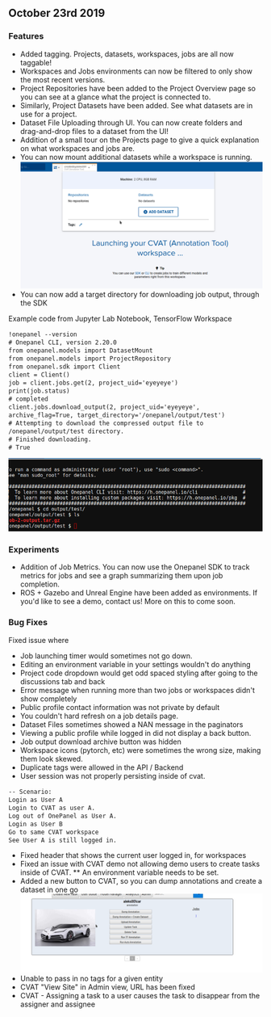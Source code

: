 ## October 23rd 2019

### Features

* Added tagging. Projects, datasets, workspaces, jobs are all now taggable!
* Workspaces and Jobs environments can now be filtered to only show the most recent versions.
* Project Repositories have been added to the Project Overview page so you can see at a glance what the project is connected to.
* Similarly, Project Datasets have been added. See what datasets are in use for a project.
* Dataset File Uploading through UI. You can now create folders and drag-and-drop files to a dataset from the UI! 
* Addition of a small tour on the Projects page to give a quick explanation on what workspaces and jobs are.
* You can now mount additional datasets while a workspace is running.
![](../assets/img/Screenshot_20191025_105740.png)
* You can now add a target directory for downloading job output, through the SDK

Example code from Jupyter Lab Notebook, TensorFlow Workspace
```jupyter
!onepanel --version
# Onepanel CLI, version 2.20.0
from onepanel.models import DatasetMount
from onepanel.models import ProjectRepository
from onepanel.sdk import Client
client = Client()
job = client.jobs.get(2, project_uid='eyeyeye')
print(job.status)
# completed
client.jobs.download_output(2, project_uid='eyeyeye', archive_flag=True, target_directory='/onepanel/output/test')
# Attempting to download the compressed output file to /onepanel/output/test directory.
# Finished downloading.
# True
```
![](../assets/img/Screenshot_20191025_111810.png)



### Experiments

* Addition of Job Metrics. You can now use the Onepanel SDK to track metrics for jobs and see a graph summarizing them upon job completion.
* ROS + Gazebo and Unreal Engine have been added as environments. If you'd like to see a demo, contact us! More on this to come soon.

### Bug Fixes

Fixed issue where

* Job launching timer would sometimes not go down.
* Editing an environment variable in your settings wouldn't do anything
* Project code dropdown would get odd spaced styling after going to the discussions tab and back
* Error message when running more than two jobs or workspaces didn't show completely
* Public profile contact information was not private by default
* You couldn't hard refresh on a job details page.
* Dataset Files sometimes showed a NAN message in the paginators
* Viewing a public profile while logged in did not display a back button.
* Job output download archive button was hidden
* Workspace icons (pytorch, etc) were sometimes the wrong size, making them look skewed.
* Duplicate tags were allowed in the API / Backend
* User session was not properly persisting inside of cvat.
```
-- Scenario: 
Login as User A
Login to CVAT as user A. 
Log out of OnePanel as User A.
Login as User B
Go to same CVAT workspace
See User A is still logged in.
```
* Fixed header that shows the current user logged in, for workspaces
* Fixed an issue with CVAT demo not allowing demo users to create tasks inside of CVAT.
** An environment variable needs to be set.
* Added a new button to CVAT, so you can dump annotations and create a dataset in one go
![](../assets/img/Screenshot_20191025_110456.png)
* Unable to pass in no tags for a given entity
* CVAT "View Site" in Admin view, URL has been fixed
* CVAT - Assigning a task to a user causes the task to disappear from the assigner and assignee